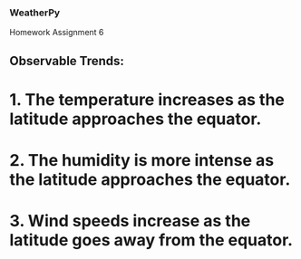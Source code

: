### WeatherPy
Homework Assignment 6


## Observable Trends:
# 1.	The temperature increases as the latitude approaches the equator.
# 2.	The humidity is more intense as the latitude approaches the equator.
# 3.	Wind speeds increase as the latitude goes away from the equator.

